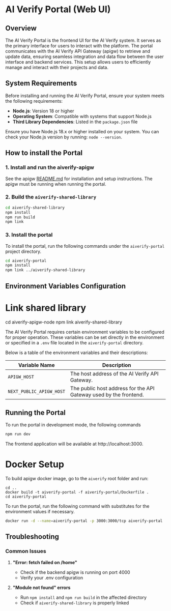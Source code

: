 # AI Verify Portal (Web UI)

## Overview

The AI Verify Portal is the frontend UI for the AI Verify system. It serves as the primary interface for users to interact with the platform. The portal communicates with the AI Verify API Gateway (apigw) to retrieve and update data, ensuring seamless integration and data flow between the user interface and backend services. This setup allows users to efficiently manage and interact with their projects and data.

## System Requirements

Before installing and running the AI Verify Portal, ensure your system meets the following requirements:

- **Node.js**: Version 18 or higher
- **Operating System**: Compatible with systems that support Node.js
- **Third Library Dependencies**: Listed in the `package.json` file

Ensure you have Node.js 18.x or higher installed on your system. You can check your Node.js version by running: `node --version`.

## How to install the Portal

### 1. Install and run the aiverify-apigw

See the apigw [README.md](../aiverify-apigw/README.md) for installation and setup instructions. The apigw must be running when running the portal.

### 2. Build the `aiverify-shared-library`

```bash
cd aiverify-shared-library
npm install
npm run build
npm link
```

### 3. Install the portal

To install the portal, run the following commands under the `aiverify-portal` project directory.

```sh
cd aiverify-portal
npm install
npm link ../aiverify-shared-library
```

## Environment Variables Configuration

# Link shared library
cd aiverify-apigw-node
npm link aiverify-shared-library

The AI Verify Portal requires certain environment variables to be configured for proper operation. These variables can be set directly in the environment or specified in a `.env` file located in the `aiverify-portal` directory.

Below is a table of the environment variables and their descriptions:

| Variable Name            | Description                                                       |
| ------------------------ | ----------------------------------------------------------------- |
| `APIGW_HOST`             | The host address of the AI Verify API Gateway.                    |
| `NEXT_PUBLIC_APIGW_HOST` | The public host address for the API Gateway used by the frontend. |

## Running the Portal

To run the portal in development mode, the following commands

```sh
npm run dev
```

The frontend application will be available at http://localhost:3000.

# Docker Setup

To build apigw docker image, go to the `aiverify` root folder and run:

```
cd ..
docker build -t aiverify-portal -f aiverify-portal/Dockerfile .
cd aiverify-portal
```

To run the portal, run the following command with substitutes for the environment values if necessary.

```sh
docker run -d --name=aiverify-portal -p 3000:3000/tcp aiverify-portal
```

## Troubleshooting

### Common Issues

1. **"Error: fetch failed on /home"**

   - Check if the backend apigw is running on port 4000
   - Verify your .env configuration

2. **"Module not found" errors**

   - Run `npm install` and `npm run build` in the affected directory
   - Check if `aiverify-shared-library` is properly linked
